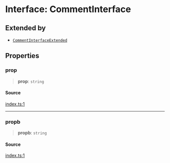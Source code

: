# Interface: CommentInterface

## Extended by

- [`CommentInterfaceExtended`](CommentInterfaceExtended.md)

## Properties

### prop

> **prop**: `string`

#### Source

[index.ts:1](http://source-url)

***

### propb

> **propb**: `string`

#### Source

[index.ts:1](http://source-url)
